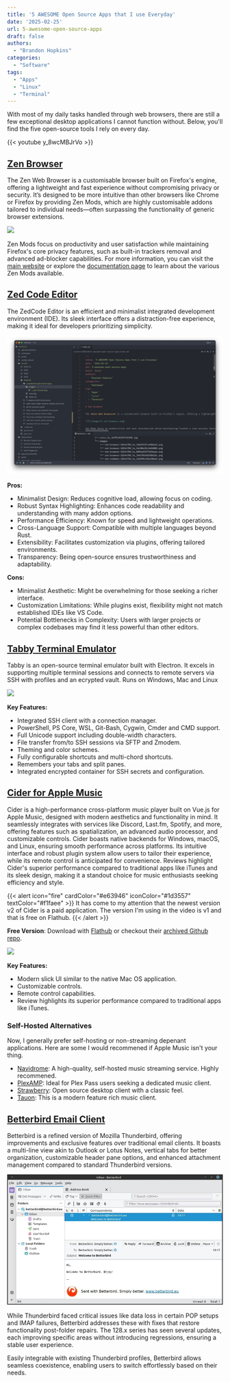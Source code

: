 ```yaml
---
title: '5 AWESOME Open Source Apps that I use Everyday'
date: '2025-02-25'
url: 5-awesome-open-source-apps
draft: false
authors:
  - "Brandon Hopkins"
categories:
  - "Software"
tags:
  - "Apps"
  - "Linux"
  - "Terminal"
---
```


With most of my daily tasks handled through web browsers, there are still a few exceptional desktop applications I cannot function without. Below, you'll find the five open-source tools I rely on every day.

{{< youtube y_8wcMBJrVo >}}

## [Zen Browser](https://zen-browser.app/)

The Zen Web Browser is a customisable browser built on Firefox's engine, offering a lightweight and fast experience without compromising privacy or security. It’s designed to be more intuitive than other browsers like Chrome or Firefox by providing Zen Mods, which are highly customisable addons tailored to individual needs—often surpassing the functionality of generic browser extensions.

![](/images/1_zen-browser.png)

Zen Mods focus on productivity and user satisfaction while maintaining Firefox's core privacy features, such as built-in trackers removal and advanced ad-blocker capabilities. For more information, you can visit the [main website](https://www.zenwebbrowser.com) or explore the [documentation page](https://docs.zenwebbrowser.com) to learn about the various Zen Mods available.

## [Zed Code Editor](https://zed.dev/)

 The ZedCode Editor is an efficient and minimalist integrated development environment (IDE). Its sleek interface offers a distraction-free experience, making it ideal for developers prioritizing simplicity.

![](images/2_zed-code-editor.png)

 **Pros:**
 - Minimalist Design: Reduces cognitive load, allowing focus on coding.
 - Robust Syntax Highlighting: Enhances code readability and understanding with many addon options.
 - Performance Efficiency: Known for speed and lightweight operations.
 - Cross-Language Support: Compatible with multiple languages beyond Rust.
 - Extensibility: Facilitates customization via plugins, offering tailored environments.
 - Transparency: Being open-source ensures trustworthiness and adaptability.

 **Cons:**
 - Minimalist Aesthetic: Might be overwhelming for those seeking a richer interface.
 - Customization Limitations: While plugins exist, flexibility might not match established IDEs like VS Code.
 - Potential Bottlenecks in Complexity: Users with larger projects or complex codebases may find it less powerful than other editors.

## [Tabby Terminal Emulator](https://tabby.sh/)

Tabby is an open-source terminal emulator built with Electron. It excels in supporting multiple terminal sessions and connects to remote servers via SSH with profiles and an ecrypted vault. Runs on Windows, Mac and Linux

![](/images/3_tabby-terminal.png)

**Key Features:**
- Integrated SSH client with a connection manager.
- PowerShell, PS Core, WSL, Git-Bash, Cygwin, Cmder and CMD support.
- Full Unicode support including double-width characters.
- File transfer from/to SSH sessions via SFTP and Zmodem.
- Theming and color schemes.
- Fully configurable shortcuts and multi-chord shortcuts.
- Remembers your tabs and split panes.
- Integrated encrypted container for SSH secrets and configuration.

## [Cider for Apple Music](https://cider.sh/)

Cider is a high-performance cross-platform music player built on Vue.js for Apple Music, designed with modern aesthetics and functionality in mind. It seamlessly integrates with services like Discord, Last.fm, Spotify, and more, offering features such as spatialization, an advanced audio processor, and customizable controls. Cider boasts native backends for Windows, macOS, and Linux, ensuring smooth performance across platforms. Its intuitive interface and robust plugin system allow users to tailor their experience, while its remote control is anticipated for convenience. Reviews highlight Cider's superior performance compared to traditional apps like iTunes and its sleek design, making it a standout choice for music enthusiasts seeking efficiency and style.

{{< alert icon="fire" cardColor="#e63946" iconColor="#1d3557" textColor="#f1faee" >}}
It has come to my attention that the newest version v2 of Cider is a paid application. The version I'm using in the video is v1 and that is free on Flathub.
{{< /alert >}}

**Free Version**: Download with [Flathub](https://flathub.org/apps/sh.cider.Cider) or checkout their [archived Github repo](https://github.com/ciderapp/Cider).

![](/images/4_cider-apple-music.png)

**Key Features:**
- Modern slick UI similar to the native Mac OS application.
- Customizable controls.
- Remote control capabilities.
- Review highlights its superior performance compared to traditional apps like iTunes.

### Self-Hosted Alternatives

Now, I generally prefer self-hosting or non-streaming depenant applications. Here are some I would recommened if Apple Music isn't your thing.

- [Navidrome](https://www.navidrome.org/): A high-quality, self-hosted music streaming service. Highly recommened.
- [PlexAMP](https://www.plex.tv/plexamp/): Ideal for Plex Pass users seeking a dedicated music client.
- [Strawberry](https://www.strawberrymusicplayer.org): Open source desktop client with a classic feel.
- [Tauon](https://tauonmusicbox.rocks/): This is a modern feature rich music client.

## [Betterbird Email Client](https://www.betterbird.eu/)

Betterbird is a refined version of Mozilla Thunderbird, offering improvements and exclusive features over traditional email clients. It boasts a multi-line view akin to Outlook or Lotus Notes, vertical tabs for better organization, customizable header pane options, and enhanced attachment management compared to standard Thunderbird versions.

![](images/5_betterbird-email.jpg)

While Thunderbird faced critical issues like data loss in certain POP setups and IMAP failures, Betterbird addresses these with fixes that restore functionality post-folder repairs. The 128.x series has seen several updates, each improving specific areas without introducing regressions, ensuring a stable user experience.

Easily integrable with existing Thunderbird profiles, Betterbird allows seamless coexistence, enabling users to switch effortlessly based on their needs.
